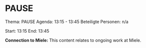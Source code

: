 # PAUSE
Thema: PAUSE
Agenda: 13:15 - 13:45
Beteiligte Personen: n/a

Start: 13:15
End: 13:45

**Connection to Miele:** This content relates to ongoing work at Miele.
